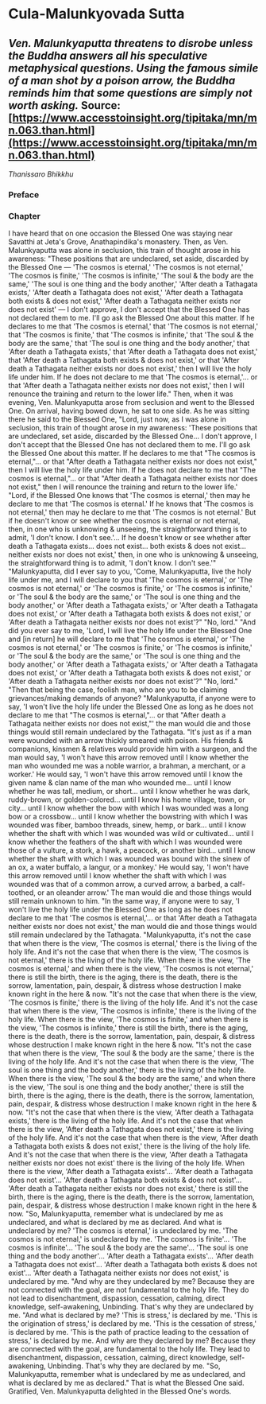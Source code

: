# Cula-Malunkyovada Sutta
*Ven. Malunkyaputta threatens to disrobe unless the Buddha answers all his speculative metaphysical questions. Using the famous simile of a man shot by a poison arrow, the Buddha reminds him that some questions are simply not worth asking.*
Source: [https://www.accesstoinsight.org/tipitaka/mn/mn.063.than.html](https://www.accesstoinsight.org/tipitaka/mn/mn.063.than.html)
---
*Thanissaro Bhikkhu*
### Preface
### Chapter
I have heard that on one occasion the Blessed One was staying near Savatthi at Jeta's Grove, Anathapindika's monastery. Then, as Ven. Malunkyaputta was alone in seclusion, this train of thought arose in his awareness: "These positions that are undeclared, set aside, discarded by the Blessed One — 'The cosmos is eternal,' 'The cosmos is not eternal,' 'The cosmos is finite,' 'The cosmos is infinite,' 'The soul & the body are the same,' 'The soul is one thing and the body another,' 'After death a Tathagata exists,' 'After death a Tathagata does not exist,' 'After death a Tathagata both exists & does not exist,' 'After death a Tathagata neither exists nor does not exist' — I don't approve, I don't accept that the Blessed One has not declared them to me. I'll go ask the Blessed One about this matter. If he declares to me that 'The cosmos is eternal,' that 'The cosmos is not eternal,' that 'The cosmos is finite,' that 'The cosmos is infinite,' that 'The soul & the body are the same,' that 'The soul is one thing and the body another,' that 'After death a Tathagata exists,' that 'After death a Tathagata does not exist,' that 'After death a Tathagata both exists & does not exist,' or that 'After death a Tathagata neither exists nor does not exist,' then I will live the holy life under him. If he does not declare to me that 'The cosmos is eternal,'... or that 'After death a Tathagata neither exists nor does not exist,' then I will renounce the training and return to the lower life."
Then, when it was evening, Ven. Malunkyaputta arose from seclusion and went to the Blessed One. On arrival, having bowed down, he sat to one side. As he was sitting there he said to the Blessed One, "Lord, just now, as I was alone in seclusion, this train of thought arose in my awareness: 'These positions that are undeclared, set aside, discarded by the Blessed One... I don't approve, I don't accept that the Blessed One has not declared them to me. I'll go ask the Blessed One about this matter. If he declares to me that "The cosmos is eternal,"... or that "After death a Tathagata neither exists nor does not exist," then I will live the holy life under him. If he does not declare to me that "The cosmos is eternal,"... or that "After death a Tathagata neither exists nor does not exist," then I will renounce the training and return to the lower life.'
"Lord, if the Blessed One knows that 'The cosmos is eternal,' then may he declare to me that 'The cosmos is eternal.' If he knows that 'The cosmos is not eternal,' then may he declare to me that 'The cosmos is not eternal.' But if he doesn't know or see whether the cosmos is eternal or not eternal, then, in one who is unknowing & unseeing, the straightforward thing is to admit, 'I don't know. I don't see.'... If he doesn't know or see whether after death a Tathagata exists... does not exist... both exists & does not exist... neither exists nor does not exist,' then, in one who is unknowing & unseeing, the straightforward thing is to admit, 'I don't know. I don't see.'"
"Malunkyaputta, did I ever say to you, 'Come, Malunkyaputta, live the holy life under me, and I will declare to you that 'The cosmos is eternal,' or 'The cosmos is not eternal,' or 'The cosmos is finite,' or 'The cosmos is infinite,' or 'The soul & the body are the same,' or 'The soul is one thing and the body another,' or 'After death a Tathagata exists,' or 'After death a Tathagata does not exist,' or 'After death a Tathagata both exists & does not exist,' or 'After death a Tathagata neither exists nor does not exist'?"
"No, lord."
"And did you ever say to me, 'Lord, I will live the holy life under the Blessed One and [in return] he will declare to me that 'The cosmos is eternal,' or 'The cosmos is not eternal,' or 'The cosmos is finite,' or 'The cosmos is infinite,' or 'The soul & the body are the same,' or 'The soul is one thing and the body another,' or 'After death a Tathagata exists,' or 'After death a Tathagata does not exist,' or 'After death a Tathagata both exists & does not exist,' or 'After death a Tathagata neither exists nor does not exist'?"
"No, lord."
"Then that being the case, foolish man, who are you to be claiming grievances/making demands of anyone?
"Malunkyaputta, if anyone were to say, 'I won't live the holy life under the Blessed One as long as he does not declare to me that "The cosmos is eternal,"... or that "After death a Tathagata neither exists nor does not exist,"' the man would die and those things would still remain undeclared by the Tathagata.
"It's just as if a man were wounded with an arrow thickly smeared with poison. His friends & companions, kinsmen & relatives would provide him with a surgeon, and the man would say, 'I won't have this arrow removed until I know whether the man who wounded me was a noble warrior, a brahman, a merchant, or a worker.' He would say, 'I won't have this arrow removed until I know the given name & clan name of the man who wounded me... until I know whether he was tall, medium, or short... until I know whether he was dark, ruddy-brown, or golden-colored... until I know his home village, town, or city... until I know whether the bow with which I was wounded was a long bow or a crossbow... until I know whether the bowstring with which I was wounded was fiber, bamboo threads, sinew, hemp, or bark... until I know whether the shaft with which I was wounded was wild or cultivated... until I know whether the feathers of the shaft with which I was wounded were those of a vulture, a stork, a hawk, a peacock, or another bird... until I know whether the shaft with which I was wounded was bound with the sinew of an ox, a water buffalo, a langur, or a monkey.' He would say, 'I won't have this arrow removed until I know whether the shaft with which I was wounded was that of a common arrow, a curved arrow, a barbed, a calf-toothed, or an oleander arrow.' The man would die and those things would still remain unknown to him.
"In the same way, if anyone were to say, 'I won't live the holy life under the Blessed One as long as he does not declare to me that 'The cosmos is eternal,'... or that 'After death a Tathagata neither exists nor does not exist,' the man would die and those things would still remain undeclared by the Tathagata.
"Malunkyaputta, it's not the case that when there is the view, 'The cosmos is eternal,' there is the living of the holy life. And it's not the case that when there is the view, 'The cosmos is not eternal,' there is the living of the holy life. When there is the view, 'The cosmos is eternal,' and when there is the view, 'The cosmos is not eternal,' there is still the birth, there is the aging, there is the death, there is the sorrow, lamentation, pain, despair, & distress whose destruction I make known right in the here & now.
"It's not the case that when there is the view, 'The cosmos is finite,' there is the living of the holy life. And it's not the case that when there is the view, 'The cosmos is infinite,' there is the living of the holy life. When there is the view, 'The cosmos is finite,' and when there is the view, 'The cosmos is infinite,' there is still the birth, there is the aging, there is the death, there is the sorrow, lamentation, pain, despair, & distress whose destruction I make known right in the here & now.
"It's not the case that when there is the view, 'The soul & the body are the same,' there is the living of the holy life. And it's not the case that when there is the view, 'The soul is one thing and the body another,' there is the living of the holy life. When there is the view, 'The soul & the body are the same,' and when there is the view, 'The soul is one thing and the body another,' there is still the birth, there is the aging, there is the death, there is the sorrow, lamentation, pain, despair, & distress whose destruction I make known right in the here & now.
"It's not the case that when there is the view, 'After death a Tathagata exists,' there is the living of the holy life. And it's not the case that when there is the view, 'After death a Tathagata does not exist,' there is the living of the holy life. And it's not the case that when there is the view, 'After death a Tathagata both exists & does not exist,' there is the living of the holy life. And it's not the case that when there is the view, 'After death a Tathagata neither exists nor does not exist' there is the living of the holy life. When there is the view, 'After death a Tathagata exists'... 'After death a Tathagata does not exist'... 'After death a Tathagata both exists & does not exist'... 'After death a Tathagata neither exists nor does not exist,' there is still the birth, there is the aging, there is the death, there is the sorrow, lamentation, pain, despair, & distress whose destruction I make known right in the here & now.
"So, Malunkyaputta, remember what is undeclared by me as undeclared, and what is declared by me as declared. And what is undeclared by me? 'The cosmos is eternal,' is undeclared by me. 'The cosmos is not eternal,' is undeclared by me. 'The cosmos is finite'... 'The cosmos is infinite'... 'The soul & the body are the same'... 'The soul is one thing and the body another'... 'After death a Tathagata exists'... 'After death a Tathagata does not exist'... 'After death a Tathagata both exists & does not exist'... 'After death a Tathagata neither exists nor does not exist,' is undeclared by me.
"And why are they undeclared by me? Because they are not connected with the goal, are not fundamental to the holy life. They do not lead to disenchantment, dispassion, cessation, calming, direct knowledge, self-awakening, Unbinding. That's why they are undeclared by me.
"And what is declared by me? 'This is stress,' is declared by me. 'This is the origination of stress,' is declared by me. 'This is the cessation of stress,' is declared by me. 'This is the path of practice leading to the cessation of stress,' is declared by me. And why are they declared by me? Because they are connected with the goal, are fundamental to the holy life. They lead to disenchantment, dispassion, cessation, calming, direct knowledge, self-awakening, Unbinding. That's why they are declared by me.
"So, Malunkyaputta, remember what is undeclared by me as undeclared, and what is declared by me as declared."
That is what the Blessed One said. Gratified, Ven. Malunkyaputta delighted in the Blessed One's words.